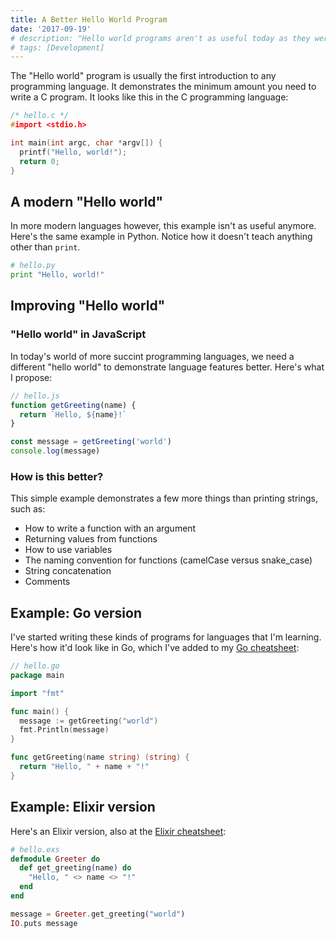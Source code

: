 ```yaml
---
title: A Better Hello World Program
date: '2017-09-19'
# description: "Hello world programs aren't as useful today as they were before. Here's what I propose..."
# tags: [Development]
---
```


The "Hello world" program is usually the first introduction to any programming language. It demonstrates the minimum amount you need to write a C program. It looks like this in the C programming language:

```c
/* hello.c */
#import <stdio.h>

int main(int argc, char *argv[]) {
  printf("Hello, world!");
  return 0;
}
```

<next-block title="What's wrong with that?"></next-block>

## A modern "Hello world"

In more modern languages however, this example isn't as useful anymore. Here's the same example in Python. Notice how it doesn't teach anything other than `print`.

```py
# hello.py
print "Hello, world!"
```

<next-block title="Let's improve on this."></next-block>

## Improving "Hello world"

### "Hello world" in JavaScript

In today's world of more succint programming languages, we need a different "hello world" to demonstrate language features better. Here's what I propose:

```js
// hello.js
function getGreeting(name) {
  return `Hello, ${name}!`
}

const message = getGreeting('world')
console.log(message)
```

### How is this better?

This simple example demonstrates a few more things than printing strings, such as:

- How to write a function with an argument
- Returning values from functions
- How to use variables
- The naming convention for functions (camelCase versus snake_case)
- String concatenation
- Comments

<next-block title="Let's look at some more examples."></next-block>

## Example: Go version

I've started writing these kinds of programs for languages that I'm learning. Here's how it'd look like in Go, which I've added to my [Go cheatsheet](https://ricostacruz.com/cheatsheets/go):

```go
// hello.go
package main

import "fmt"

func main() {
  message := getGreeting("world")
  fmt.Println(message)
}

func getGreeting(name string) (string) {
  return "Hello, " + name + "!"
}
```

## Example: Elixir version

Here's an Elixir version, also at the [Elixir cheatsheet](https://ricostacruz.com/cheatsheets/elixir):

```elixir
# hello.exs
defmodule Greeter do
  def get_greeting(name) do
    "Hello, " <> name <> "!"
  end
end

message = Greeter.get_greeting("world")
IO.puts message
```
